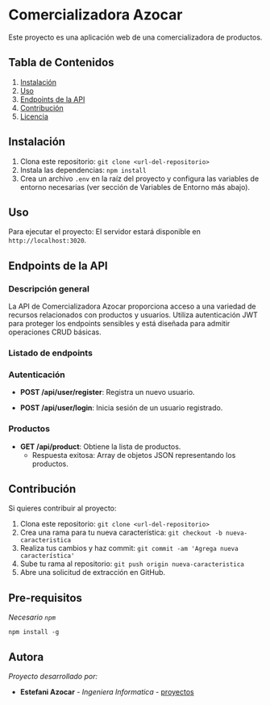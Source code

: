 # Comercializadora Azocar

Este proyecto es una aplicación web de una comercializadora de productos.

## Tabla de Contenidos

1. [Instalación](#instalación)
2. [Uso](#uso)
3. [Endpoints de la API](#endpoints-de-la-api)
4. [Contribución](#contribución)
5. [Licencia](#licencia)

## Instalación

1. Clona este repositorio: `git clone <url-del-repositorio>`
2. Instala las dependencias: `npm install`
3. Crea un archivo `.env` en la raíz del proyecto y configura las variables de entorno necesarias (ver sección de Variables de Entorno más abajo).

## Uso

Para ejecutar el proyecto: El servidor estará disponible en `http://localhost:3020`.

## Endpoints de la API

### Descripción general
La API de Comercializadora Azocar proporciona acceso a una variedad de recursos relacionados con productos y usuarios. Utiliza autenticación JWT para proteger los endpoints sensibles y está diseñada para admitir operaciones CRUD básicas.

### Listado de endpoints

### Autenticación

- **POST /api/user/register**: Registra un nuevo usuario.

- **POST /api/user/login**: Inicia sesión de un usuario registrado.
  
### Productos

- **GET /api/product**: Obtiene la lista de productos.
  - Respuesta exitosa: Array de objetos JSON representando los productos.

## Contribución

Si quieres contribuir al proyecto:

1. Clona este repositorio: `git clone <url-del-repositorio>`
2. Crea una rama para tu nueva característica: `git checkout -b nueva-caracteristica`
3. Realiza tus cambios y haz commit: `git commit -am 'Agrega nueva característica'`
4. Sube tu rama al repositorio: `git push origin nueva-caracteristica`
5. Abre una solicitud de extracción en GitHub.

## Pre-requisitos
_Necesario `npm`_

```
npm install -g 
```
## Autora

_Proyecto desarrollado por:_

* **Estefani Azocar** - *Ingeniera Informatica* - [proyectos](https://github.com/EstefaniAzocar)
